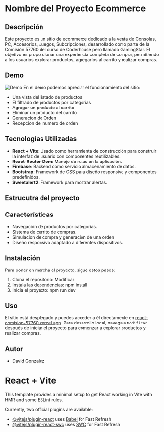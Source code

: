 # Nombre del Proyecto Ecommerce

## Descripción
Este proyecto es un sitio de ecommerce dedicado a la venta de Consolas, PC, Accesorios, Juegos, Subcripciones,  desarrollado como parte de la Comisión 57760 del curso de Coderhouse pero llamado GamingStar. El objetivo es proporcionar una experiencia completa de compra, permitiendo a los usuarios explorar productos, agregarlos al carrito y realizar compras.

## Demo
![Demo](Modificar)
En el demo podemos apreciar el funcionamiento del sitio:
- Una vista del listado de productos
- El filtrado de productos por categorias
- Agregar un producto al carrito
- Eliminar un producto del carrito
- Generacion de Orden
- Recepcion del numero de orden

## Tecnologías Utilizadas
- **React + Vite**: Usado como herramienta de construcción para construir la interfaz de usuario con componentes reutilizables.
- **React-Router-Dom**: Manejo de rutas en la aplicación.
- **Firebase**: Backend como servicio almacenamiento de datos.
- **Bootstrap**: Framework de CSS para diseño responsivo y componentes predefinidos.
- **Sweetalert2**: Framework para mostrar alertas.

## Estrucutra del proyecto

## Características
- Navegación de productos por categorías.
- Sistema de carrito de compras.
- Simulacion de compra y generacion de una orden
- Diseño responsivo adaptado a diferentes dispositivos.

## Instalación
Para poner en marcha el proyecto, sigue estos pasos:

1. Clona el repositorio:
Modificar
2. Instala las dependencias:
npm install
3. Inicia el proyecto:
npm run dev

## Uso 
El sitio está desplegado y puedes acceder a él directamente en [react-comision-57760.vercel.app](https://react-comision-57760.vercel.app).
Para desarrollo local, navega a `Modificar` después de iniciar el proyecto para comenzar a explorar productos y realizar compras.
## Autor
- David Gonzalez

# React + Vite

This template provides a minimal setup to get React working in Vite with HMR and some ESLint rules.

Currently, two official plugins are available:

- [@vitejs/plugin-react](https://github.com/vitejs/vite-plugin-react/blob/main/packages/plugin-react/README.md) uses [Babel](https://babeljs.io/) for Fast Refresh
- [@vitejs/plugin-react-swc](https://github.com/vitejs/vite-plugin-react-swc) uses [SWC](https://swc.rs/) for Fast Refresh